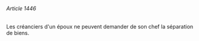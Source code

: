 ###### Article 1446

Les créanciers d'un époux ne peuvent demander de son chef la séparation de biens.

